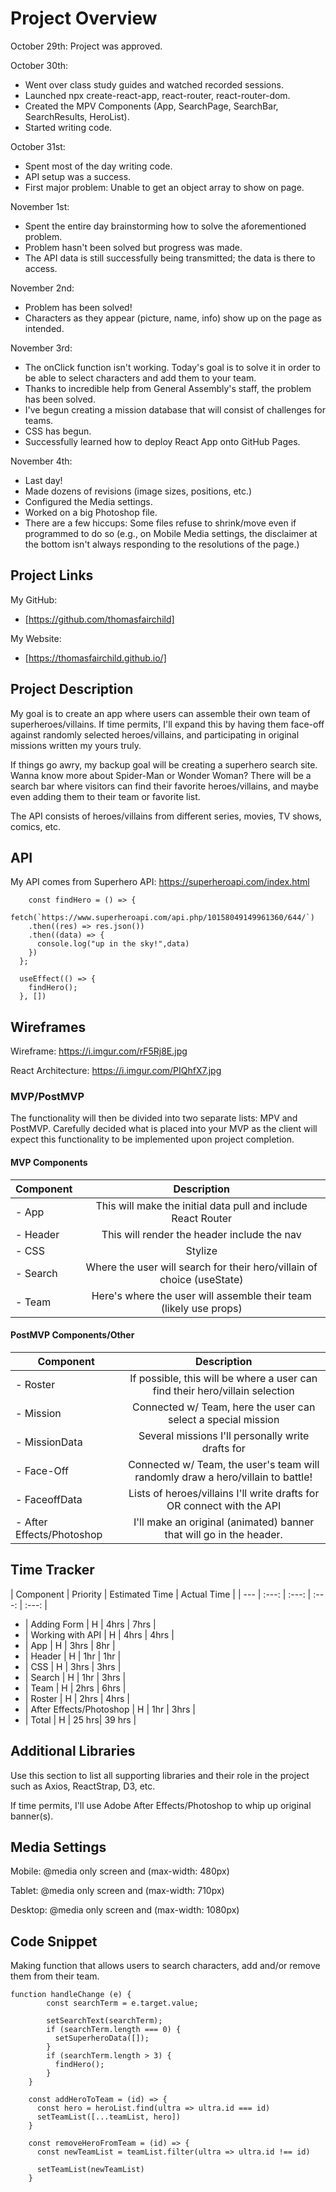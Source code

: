 # Project Overview

October 29th: Project was approved.

October 30th: 
- Went over class study guides and watched recorded sessions.
- Launched npx create-react-app, react-router, react-router-dom.
- Created the MPV Components (App, SearchPage, SearchBar, SearchResults, HeroList).
- Started writing code.

October 31st:
- Spent most of the day writing code.
- API setup was a success.
- First major problem: Unable to get an object array to show on page.

November 1st:
- Spent the entire day brainstorming how to solve the aforementioned problem.
- Problem hasn't been solved but progress was made.
- The API data is still successfully being transmitted; the data is there to access.

November 2nd:
- Problem has been solved!
- Characters as they appear (picture, name, info) show up on the page as intended.

November 3rd:
- The onClick function isn't working. Today's goal is to solve it in order to
be able to select characters and add them to your team.
- Thanks to incredible help from General Assembly's staff, the problem has been solved.
- I've begun creating a mission database that will consist of challenges for teams.
- CSS has begun.
- Successfully learned how to deploy React App onto GitHub Pages.

November 4th:
- Last day!
- Made dozens of revisions (image sizes, positions, etc.)
- Configured the Media settings.
- Worked on a big Photoshop file.
- There are a few hiccups: Some files refuse to shrink/move even if programmed to do so (e.g., on Mobile Media settings, the disclaimer at the bottom isn't always responding to the resolutions of the page.)


## Project Links

My GitHub:
- [https://github.com/thomasfairchild]

My Website:
- [https://thomasfairchild.github.io/]

## Project Description

My goal is to create an app where users can assemble their own team of superheroes/villains. If time permits, I'll expand this by having them face-off against randomly selected heroes/villains, and participating in original missions written my yours truly.

If things go awry, my backup goal will be creating a superhero search site. Wanna know more about Spider-Man or Wonder Woman? There will be a search bar where visitors can find their favorite heroes/villains, and maybe even adding them to their team or favorite list.

The API consists of heroes/villains from different series, movies, TV shows, comics, etc.

## API

My API comes from Superhero API:
https://superheroapi.com/index.html


```
    const findHero = () => {
    fetch(`https://www.superheroapi.com/api.php/10158049149961360/644/`)
    .then((res) => res.json())
    .then((data) => {
      console.log("up in the sky!",data)
    })
  };

  useEffect(() => {
    findHero();
  }, [])
```


## Wireframes


Wireframe:
https://i.imgur.com/rF5Rj8E.jpg

React Architecture:
https://i.imgur.com/PIQhfX7.jpg


### MVP/PostMVP

The functionality will then be divided into two separate lists: MPV and PostMVP.  Carefully decided what is placed into your MVP as the client will expect this functionality to be implemented upon project completion.  

#### MVP Components

| Component | Description | 
| --- | :---: |  
- App | This will make the initial data pull and include React Router| 
- Header | This will render the header include the nav | 
- CSS | Stylize | 
- Search | Where the user will search for their hero/villain of choice (useState)| 
- Team | Here's where the user will assemble their team (likely use props) | 

#### PostMVP Components/Other

| Component | Description | 
| --- | :---: |  
- Roster | If possible, this will be where a user can find their hero/villain selection | 
- Mission | Connected w/ Team, here the user can select a special mission | 
- MissionData | Several missions I'll personally write drafts for | 
- Face-Off | Connected w/ Team, the user's team will randomly draw a hero/villain to battle! | 
- FaceoffData | Lists of heroes/villains I'll write drafts for OR connect with the API | 
- After Effects/Photoshop | I'll make an original (animated) banner that will go in the header.

## Time Tracker

| Component | Priority | Estimated Time | Actual Time |
| --- | :---: |  :---: | :---: | :---: |
- | Adding Form | H | 4hrs | 7hrs |
- | Working with API | H | 4hrs | 4hrs |
- | App | H | 3hrs | 8hr |
- | Header | H | 1hr | 1hr |
- | CSS | H | 3hrs | 3hrs |
- | Search | H | 1hr | 3hrs |
- | Team | H | 2hrs | 6hrs | 
- | Roster | H | 2hrs | 4hrs |
- | After Effects/Photoshop | H | 1hr | 3hrs |
- | Total | H | 25 hrs| 39 hrs |

## Additional Libraries
 Use this section to list all supporting libraries and their role in the project such as Axios, ReactStrap, D3, etc. 

 If time permits, I'll use Adobe After Effects/Photoshop to whip up original banner(s).

 ## Media Settings

 Mobile: @media only screen and (max-width: 480px)

 Tablet: @media only screen and (max-width: 710px)

 Desktop: @media only screen and (max-width: 1080px)

## Code Snippet

Making function that allows users to search characters, add and/or remove them from their team.
```
function handleChange (e) {
        const searchTerm = e.target.value;
        
        setSearchText(searchTerm);
        if (searchTerm.length === 0) {
          setSuperheroData([]);
        }
        if (searchTerm.length > 3) {
          findHero();
        }
    }

    const addHeroToTeam = (id) => {
      const hero = heroList.find(ultra => ultra.id === id)
      setTeamList([...teamList, hero])
    }

    const removeHeroFromTeam = (id) => {
      const newTeamList = teamList.filter(ultra => ultra.id !== id)

      setTeamList(newTeamList)
    }


```
